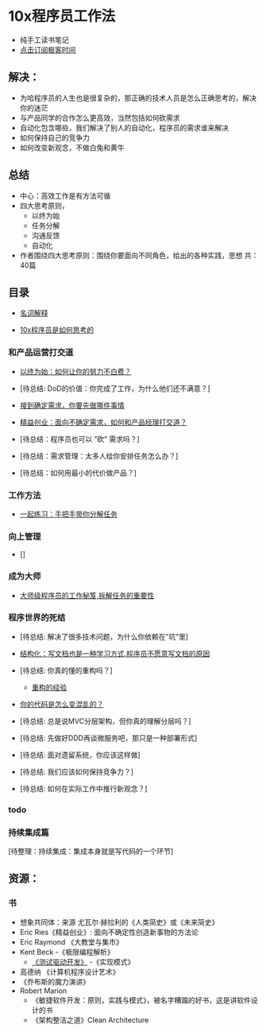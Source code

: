 # 10x程序员工作法

- 纯手工读书笔记
- [点击订阅极客时间](https://time.geekbang.org/column/intro/148)

## 解决：
- 为哈程序员的人生也是很复杂的，那正确的技术人员是怎么正确思考的，解决你的迷茫
- 与产品同学的合作怎么更高效，当然包括如何砍需求
- 自动化包含哪些，我们解决了别人的自动化，程序员的需求谁来解决
- 如何保持自己的竞争力
- 如何改变新观念，不做白兔和黄牛

## 总结
- 中心：高效工作是有方法可循
- 四大思考原则，
  - 以终为始  
  - 任务分解
  - 沟通反馈
  - 自动化
- 作者围绕四大思考原则：围绕你要面向不同角色，给出的各种实践，思想 共：40篇

## 目录
- [名词解释](https://github.com/liangxiong/liang.tech/blob/master/career/10_times/terminology.md)

- [10x程序员是如何思考的](https://github.com/liangxiong/liang.tech/blob/master/career/10_times/reflection.md)

### 和产品运营打交道
- [以终为始：如何让你的努力不白费？](https://github.com/liangxiong/liang.tech/blob/master/career/10_times/begin_with_the_end.md)

- [待总结: DoD的价值：你完成了工作，为什么他们还不满意？]

- [接到确定需求，你要先做哪件事情](https://github.com/liangxiong/liang.tech/blob/master/career/10_times/demand_todo.md)

- [精益创业：面向不确定需求，如何和产品经理打交道？](https://github.com/liangxiong/liang.tech/blob/master/career/10_times/lean_startup.md)
- [待总结：程序员也可以 ”砍” 需求吗？]
- [待总结：需求管理：太多人给你安排任务怎么办？]
- [待总结：如何用最小的代价做产品？]

### 工作方法
- [一起练习：手把手带你分解任务](https://github.com/liangxiong/liang.tech/blob/master/career/10_times/task_detail.md)

### 向上管理
- []

### 成为大师
- [大师级程序员的工作秘笈,拆解任务的重要性](https://github.com/liangxiong/liang.tech/blob/master/career/10_times/work_secret.md)

### 程序世界的死结
- [待总结: 解决了很多技术问题，为什么你依赖在”坑”里]
- [结构化：写文档也是一种学习方式,程序员不愿意写文档的原因](https://github.com/liangxiong/liang.tech/blob/master/career/10_times/writing_doc.md)
- [待总结: 你真的懂的重构吗？]
  - [重构的经验](https://mp.weixin.qq.com/s?__biz=MzIwMTY0NDU3Nw==&mid=2651938812&idx=1&sn=5b744ace9d179f8275c98be674cddb92&chksm=8d0f30b2ba78b9a49a83c42ae463a0056d16a330501ab8042b7a20c95aebb8fb544c13289696)
  
- [你的代码是怎么变混乱的？](https://github.com/liangxiong/liang.tech/blob/master/career/10_times/code_confusion.md)
- [待总结: 总是说MVC分层架构，但你真的理解分层吗？]
- [待总结: 先做好DDD再谈微服务吧，那只是一种部署形式]
- [待总结: 面对遗留系统，你应该这样做]
- [待总结: 我们应该如何保持竞争力？]
- [待总结: 如何在实际工作中推行新观念？]


### todo
### 持续集成篇
[待整理：持续集成：集成本身就是写代码的一个环节]

## 资源：
### 书
- 想象共同体：来源 尤瓦尔·赫拉利的《人类简史》或《未来简史》
- Eric Ries《精益创业》: 面向不确定性创造新事物的方法论
- Eric Raymond 《大教堂与集市》
- Kent Beck
  -《极限编程解析》
  - [《测试驱动开发》](https://book.douban.com/subject/1230036/)
  -《实现模式》
- 高德纳 《计算机程序设计艺术》
- 《乔布斯的魔力演讲》
- Robert Marion
  - 《敏捷软件开发：原则，实践与模式》，被名字糟蹋的好书，这是讲软件设计的书
  - 《架构整洁之道》Clean Architecture

